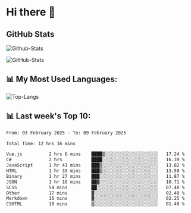 # Hi there 👋

## GitHub Stats
![Github-Stats](https://github-readme-stats-sigma-five.vercel.app/api?username=ltorson&show_icons=true&theme=radical&count_private=true&show=reviews,discussions_started,discussions_answered,prs_merged,prs_merged_percentage)

![GitHub-Stats](https://github-readme-stats.vercel.app/api/wakatime?username=LeeTorson&theme=synthwave&size_weight=0.5&count_weight=0.5&title_color=36F9F6&langs_count=10&count_private=true)

## 📊 My Most Used Languages:
![Top-Langs](https://github-readme-stats-sigma-five.vercel.app/api/top-langs/?username=LTorson&layout=compact&langs_count=10)


## 📊 Last week's Top 10:
<!--START_SECTION:waka-->

```txt
From: 03 February 2025 - To: 09 February 2025

Total Time: 12 hrs 16 mins

Vue.js          2 hrs 6 mins    ████▒░░░░░░░░░░░░░░░░░░░░   17.24 %
C#              2 hrs           ████░░░░░░░░░░░░░░░░░░░░░   16.39 %
JavaScript      1 hr 41 mins    ███▒░░░░░░░░░░░░░░░░░░░░░   13.82 %
HTML            1 hr 39 mins    ███▒░░░░░░░░░░░░░░░░░░░░░   13.50 %
Binary          1 hr 27 mins    ███░░░░░░░░░░░░░░░░░░░░░░   11.87 %
JSON            1 hr 18 mins    ██▓░░░░░░░░░░░░░░░░░░░░░░   10.71 %
SCSS            54 mins         ██░░░░░░░░░░░░░░░░░░░░░░░   07.40 %
Other           17 mins         ▓░░░░░░░░░░░░░░░░░░░░░░░░   02.40 %
Markdown        16 mins         ▓░░░░░░░░░░░░░░░░░░░░░░░░   02.25 %
CSHTML          10 mins         ▒░░░░░░░░░░░░░░░░░░░░░░░░   01.48 %
```

<!--END_SECTION:waka-->
